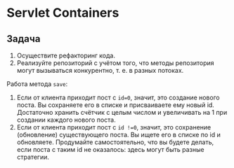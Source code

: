 # Servlet Containers

## Задача
1. Осуществите рефакторинг кода.
2. Реализуйте репозиторий с учётом того, что методы репозитория могут вызываться конкурентно, т. е. в разных потоках.


Работа метода `save`:

1. Если от клиента приходит пост с `id=0`, значит, это создание нового поста. Вы сохраняете его в списке и присваиваете ему новый id. Достаточно хранить счётчик с целым числом и увеличивать на 1 при создании каждого нового поста.
2. Если от клиента приходит пост с `id !=0`, значит, это сохранение (обновление) существующего поста. Вы ищете его в списке по id и обновляете. Продумайте самостоятельно, что вы будете делать, если поста с таким id не оказалось: здесь могут быть разные стратегии.
